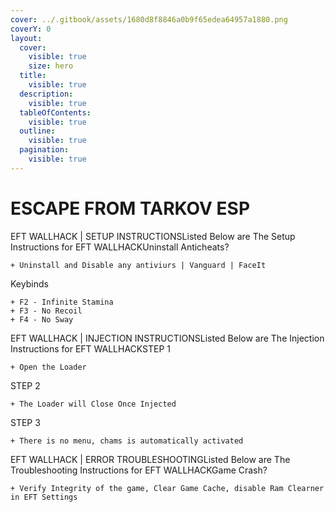 ```yaml
---
cover: ../.gitbook/assets/1680d8f8846a0b9f65edea64957a1880.png
coverY: 0
layout:
  cover:
    visible: true
    size: hero
  title:
    visible: true
  description:
    visible: true
  tableOfContents:
    visible: true
  outline:
    visible: true
  pagination:
    visible: true
---
```


# ESCAPE FROM TARKOV ESP

EFT WALLHACK | SETUP INSTRUCTIONSListed Below are The Setup Instructions for EFT WALLHACKUninstall Anticheats?

```
+ Uninstall and Disable any antiviurs | Vanguard | FaceIt
```

Keybinds

```
+ F2 - Infinite Stamina
+ F3 - No Recoil
+ F4 - No Sway
```

EFT WALLHACK | INJECTION INSTRUCTIONSListed Below are The Injection Instructions for EFT WALLHACKSTEP 1

```
+ Open the Loader
```

STEP 2

```
+ The Loader will Close Once Injected
```

STEP 3

```
+ There is no menu, chams is automatically activated
```

EFT WALLHACK | ERROR TROUBLESHOOTINGListed Below are The Troubleshooting Instructions for EFT WALLHACKGame Crash?

```
+ Verify Integrity of the game, Clear Game Cache, disable Ram Clearner in EFT Settings
```
